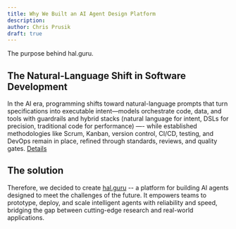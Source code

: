 ```yaml
---
title: Why We Built an AI Agent Design Platform
description: 
author: Chris Prusik
draft: true
---
```


The purpose behind hal.guru.

## The Natural-Language Shift in Software Development

In the AI era, programming shifts toward natural-language prompts that turn specifications 
into executable intent—models orchestrate code, data, and tools with guardrails and hybrid stacks 
(natural language for intent, DSLs for precision, traditional code for performance) —- 
while established methodologies like Scrum, Kanban, version control, CI/CD, testing, 
and DevOps remain in place, refined through standards, reviews, and quality gates. 
[Details](natural-language.md)

## The solution

Therefore, we decided to create [hal.guru](../features/index.md) -- a platform for building AI agents designed to meet the challenges of the future. It empowers teams to prototype, deploy, and scale intelligent agents with reliability and speed, bridging the gap between cutting-edge research and real-world applications.
